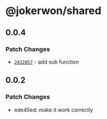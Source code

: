 # @jokerwon/shared

## 0.0.4

### Patch Changes

- [`2432857`](https://github.com/jokerwon/monorepo-template/commit/24328578a5da05e714706d3ea0231afb33d6ab0e) - add sub function

## 0.0.2

### Patch Changes

- ede45ed: make it work correctly

